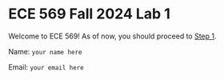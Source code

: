 # ECE 569 Fall 2024 Lab 1
Welcome to ECE 569! As of now, you should proceed to [Step 1](/Step1).

Name: `your name here`

Email: `your email here`

